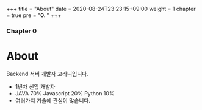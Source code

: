 +++
title = "About"
date = 2020-08-24T23:23:15+09:00
weight = 1
chapter = true
pre = "<b>0. </b>"
+++

### Chapter 0

# About

Backend 서버 개발자 고라니입니다.

- 1년차 신입 개발자
- JAVA 70% Javascript 20% Python 10%
- 여러가지 기술에 관심이 많습니다.